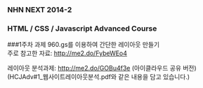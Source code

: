 ### NHN NEXT 2014-2
### HTML / CSS / Javascript Advanced Course

###1주차 과제
960.gs를 이용하여 간단한 레이아웃 만들기 <br>
주로 참고한 자료: http://me2.do/FybeWEo4

레이아웃 분석과제: http://me2.do/GOBu4f3e (아이클라우드 공유 버전)<br>
(HCJAdv#1_웹사이트레이아웃분석.pdf와 같은 내용을 담고 있습니다.)
